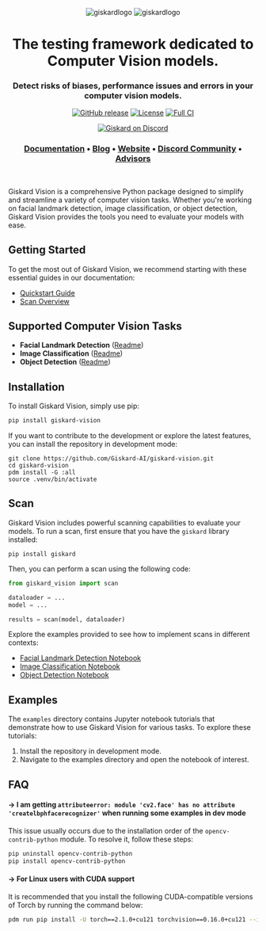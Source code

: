 <p align="center">
  <img alt="giskardlogo" src="https://raw.githubusercontent.com/giskard-ai/giskard/main/readme/giskard_logo.png#gh-light-mode-only">
  <img alt="giskardlogo" src="https://raw.githubusercontent.com/giskard-ai/giskard/main/readme/giskard_logo_green.png#gh-dark-mode-only">
</p>
<h1 align="center" weight='300' >The testing framework dedicated to Computer Vision models.</h1>
<h3 align="center" weight='300' >Detect risks of biases, performance issues and errors in your computer vision models. </h3>
<div align="center">

[![GitHub release](https://img.shields.io/github/v/release/Giskard-AI/giskard-vision)](https://github.com/Giskard-AI/giskard-vision/releases)
[![License](https://img.shields.io/badge/License-Apache_2.0-blue.svg)](https://github.com/Giskard-AI/giskard/blob/main/LICENSE)
[![Full CI](https://github.com/Giskard-AI/giskard-vision/actions/workflows/build-python.yml/badge.svg)](https://github.com/Giskard-AI/giskard-vision/actions/workflows/build-python.yml)

[![Giskard on Discord](https://img.shields.io/discord/939190303397666868?label=Discord)](https://gisk.ar/discord)

<a rel="me" href="https://fosstodon.org/@Giskard"></a>

</div>
<h3 align="center">
   <a href="https://docs.giskard.ai/en/latest/index.html"><b>Documentation</b></a> &bull;
   <a href="https://www.giskard.ai/knowledge-categories/blog/?utm_source=github&utm_medium=github&utm_campaign=github_readme&utm_id=readmeblog"><b>Blog</b></a> &bull;
  <a href="https://www.giskard.ai/?utm_source=github&utm_medium=github&utm_campaign=github_readme&utm_id=readmeblog"><b>Website</b></a> &bull;
  <a href="https://gisk.ar/discord"><b>Discord Community</b></a> &bull;
  <a href="https://www.giskard.ai/about?utm_source=github&utm_medium=github&utm_campaign=github_readme&utm_id=readmeblog#advisors"><b>Advisors</b></a>
 </h3>
<br />



Giskard Vision is a comprehensive Python package designed to simplify and streamline a variety of computer vision tasks. Whether you're working on facial landmark detection, image classification, or object detection, Giskard Vision provides the tools you need to evaluate your models with ease.

## Getting Started

To get the most out of Giskard Vision, we recommend starting with these essential guides in our documentation:
- [Quickstart Guide](https://docs.giskard.ai/en/stable/getting_started/quickstart/quickstart_vision.html)
- [Scan Overview](https://docs.giskard.ai/en/stable/open_source/scan/scan_vision/index.html)

## Supported Computer Vision Tasks

- **Facial Landmark Detection** ([Readme](https://github.com/Giskard-AI/giskard-vision/blob/main/giskard_vision/landmark_detection/Readme.md))
- **Image Classification** ([Readme](https://github.com/Giskard-AI/giskard-vision/blob/main/giskard_vision/image_classification/Readme.md))
- **Object Detection** ([Readme](https://github.com/Giskard-AI/giskard-vision/blob/main/giskard_vision/object_detection/Readme.md))

## Installation

To install Giskard Vision, simply use pip:

```bash
pip install giskard-vision
```

If you want to contribute to the development or explore the latest features, you can install the repository in development mode:

```shell
git clone https://github.com/Giskard-AI/giskard-vision.git
cd giskard-vision
pdm install -G :all
source .venv/bin/activate
```

## Scan
Giskard Vision includes powerful scanning capabilities to evaluate your models. To run a scan, first ensure that you have the `giskard` library installed:
```shell
pip install giskard
```
Then, you can perform a scan using the following code:
```py
from giskard_vision import scan

dataloader = ...
model = ...

results = scan(model, dataloader)
```
Explore the examples provided to see how to implement scans in different contexts:
- [Facial Landmark Detection Notebook](https://github.com/Giskard-AI/giskard-vision/blob/main/examples/landmark_detection/ffhq_scan.ipynb)
- [Image Classification Notebook](https://github.com/Giskard-AI/giskard-vision/blob/main/examples/image_classification/sc_scan.ipynb)
- [Object Detection Notebook](https://github.com/Giskard-AI/giskard-vision/blob/main/examples/object_detection/racoons_scan.ipynb)

## Examples

The `examples` directory contains Jupyter notebook tutorials that demonstrate how to use Giskard Vision for various tasks. To explore these tutorials:

1. Install the repository in development mode.
2. Navigate to the examples directory and open the notebook of interest.

## FAQ

#### → I am getting `attributeerror: module 'cv2.face' has no attribute 'createlbphfacerecognizer'` when running some examples in dev mode

This issue usually occurs due to the installation order of the `opencv-contrib-python` module. To resolve it, follow these steps:

```bash
pip uninstall opencv-contrib-python
pip install opencv-contrib-python
```

#### → For Linux users with CUDA support
It is recommended that you install the following CUDA-compatible versions of Torch by running the command below:
```bash
pdm run pip install -U torch==2.1.0+cu121 torchvision==0.16.0+cu121 --index-url https://download.pytorch.org/whl/cu121
```
